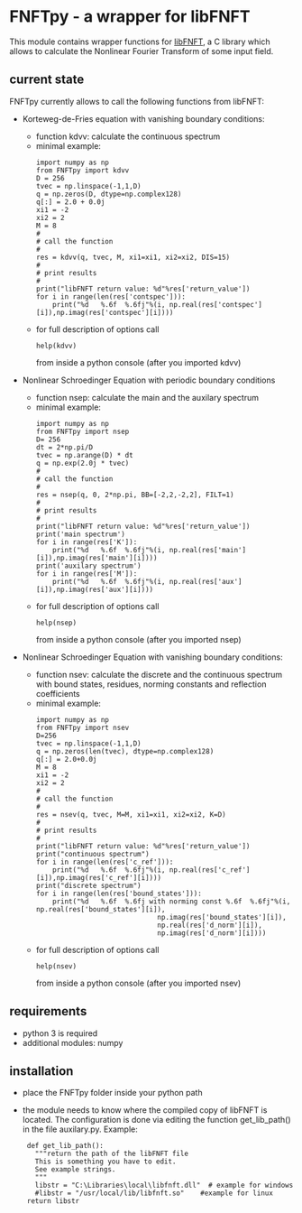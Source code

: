 # FNFTpy - a wrapper for libFNFT

This module contains wrapper functions for [libFNFT](https://github.com/FastNFT), a C library which allows to calculate
the Nonlinear Fourier Transform of some input field.

## current state

FNFTpy currently allows to call the following functions from libFNFT:

* Korteweg-de-Fries equation with vanishing boundary conditions:
  * function kdvv: calculate the continuous spectrum
  * minimal example:
       ```
       import numpy as np
       from FNFTpy import kdvv
       D = 256
       tvec = np.linspace(-1,1,D)
       q = np.zeros(D, dtype=np.complex128)
       q[:] = 2.0 + 0.0j
       xi1 = -2
       xi2 = 2
       M = 8
       #
       # call the function
       #
       res = kdvv(q, tvec, M, xi1=xi1, xi2=xi2, DIS=15)
       #
       # print results
       #
       print("libFNFT return value: %d"%res['return_value'])
       for i in range(len(res['contspec'])):
           print("%d   %.6f  %.6fj"%(i, np.real(res['contspec'][i]),np.imag(res['contspec'][i])))
       ```
   * for full description of options call
       ```
       help(kdvv)
       ```
     from inside a python console (after you imported kdvv)
  
* Nonlinear Schroedinger Equation with periodic boundary conditions
  * function nsep: calculate the main and the auxilary spectrum 
  * minimal example:
      ```
      import numpy as np
      from FNFTpy import nsep
      D= 256
      dt = 2*np.pi/D
      tvec = np.arange(D) * dt
      q = np.exp(2.0j * tvec)
      #
      # call the function
      #
      res = nsep(q, 0, 2*np.pi, BB=[-2,2,-2,2], FILT=1)
      #
      # print results
      #
      print("libFNFT return value: %d"%res['return_value'])
      print('main spectrum')
      for i in range(res['K']):
          print("%d   %.6f  %.6fj"%(i, np.real(res['main'][i]),np.imag(res['main'][i])))        
      print('auxilary spectrum')
      for i in range(res['M']):
          print("%d   %.6f  %.6fj"%(i, np.real(res['aux'][i]),np.imag(res['aux'][i])))
      ```
  * for full description of options call
       ```
       help(nsep)
       ```
    from inside a python console (after you imported nsep)
  
* Nonlinear Schroedinger Equation with vanishing boundary conditions:
  * function nsev: calculate the discrete and the continuous spectrum
    with bound states, residues, norming constants and reflection coefficients
  * minimal example:
      ```
      import numpy as np
      from FNFTpy import nsev
      D=256        
      tvec = np.linspace(-1,1,D)
      q = np.zeros(len(tvec), dtype=np.complex128)
      q[:] = 2.0+0.0j
      M = 8
      xi1 = -2
      xi2 = 2
      #
      # call the function
      #
      res = nsev(q, tvec, M=M, xi1=xi1, xi2=xi2, K=D)
      #
      # print results
      #
      print("libFNFT return value: %d"%res['return_value'])
      print("continuous spectrum")
      for i in range(len(res['c_ref'])):
          print("%d   %.6f  %.6fj"%(i, np.real(res['c_ref'][i]),np.imag(res['c_ref'][i])))
      print("discrete spectrum")
      for i in range(len(res['bound_states'])):
          print("%d   %.6f  %.6fj with norming const %.6f  %.6fj"%(i, np.real(res['bound_states'][i]),
                                    np.imag(res['bound_states'][i]),
                                    np.real(res['d_norm'][i]),
                                    np.imag(res['d_norm'][i])))
       ```
  * for full description of options call
       ```
       help(nsev)
       ```
     from inside a python console (after you imported nsev)
  
  
## requirements
 * python 3 is required
 * additional modules: numpy 
 
## installation
 * place the FNFTpy folder inside your python path
 * the module needs to know where the compiled copy of libFNFT is located. 
   The configuration is done via editing the function get_lib_path()
   in the file auxilary.py. Example:
       
   ```
    def get_lib_path():
      """return the path of the libFNFT file
      This is something you have to edit.
      See example strings.
      """
      libstr = "C:\Libraries\local\libfnft.dll"  # example for windows
      #libstr = "/usr/local/lib/libfnft.so"    #example for linux
    return libstr
   ```
